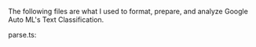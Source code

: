 The following files are what I used to format, prepare, and analyze Google Auto ML's Text Classification.

parse.ts:

